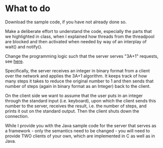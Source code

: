 # What to do
Download the sample code, if you have not already done so.

Make a deliberate effort to understand the code, especially the parts that we highlighted in class, when I explained how threads from the threadpool are blocked and then activated when needed by way of an interplay of wait() and notify().

Change the programming logic such that the server serves "3A+1" requests, see [here](https://en.wikipedia.org/wiki/Collatz_conjecture).

Specifically, the server receives an integer in binary format from a client over the network and applies the 3A+1 algorithm. It keeps track of how many steps it takes to reduce the original number to 1 and then sends that number of steps (again in binary format as an Integer) back to the client.

On the client side we want to assume that the user puts in an integer through the standard input (i.e. keyboard), upon which the client sends this number to the server, receives the result, i.e. the number of steps, and prints it out on the standard output. Then the client shuts down the connection.

While I provide you with the Java sample code for the server that serves as a framework - only the semantics need to be changed - you will need to provide TWO clients of your own, which are implemented in C as well as in Java.
